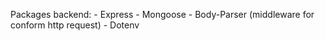 Packages backend:
    - Express
    - Mongoose
    - Body-Parser (middleware for conform http request)
    - Dotenv